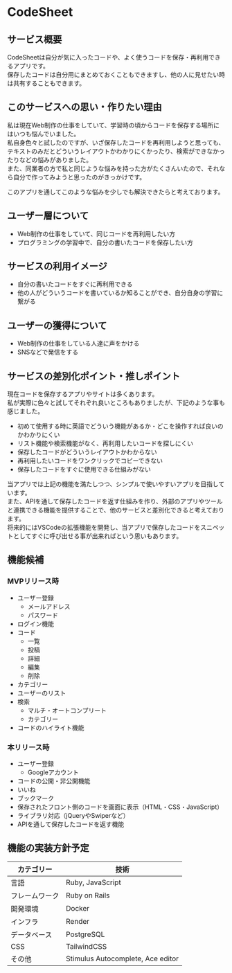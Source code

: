 # CodeSheet

## サービス概要
CodeSheetは自分が気に入ったコードや、よく使うコードを保存・再利用できるアプリです。  
保存したコードは自分用にまとめておくこともできますし、他の人に見せたい時は共有することもできます。

## このサービスへの思い・作りたい理由
私は現在Web制作の仕事をしていて、学習時の頃からコードを保存する場所にはいつも悩んでいました。  
私自身色々と試したのですが、いざ保存したコードを再利用しようと思っても、テキストのみだとどういうレイアウトかわかりにくかったり、検索ができなかったりなどの悩みがありました。  
また、同業者の方で私と同じような悩みを持った方がたくさんいたので、それなら自分で作ってみようと思ったのがきっかけです。

このアプリを通してこのような悩みを少しでも解決できたらと考えております。

## ユーザー層について
- Web制作の仕事をしていて、同じコードを再利用したい方
- プログラミングの学習中で、自分の書いたコードを保存したい方

## サービスの利用イメージ
- 自分の書いたコードをすぐに再利用できる
- 他の人がどういうコードを書いているか知ることができ、自分自身の学習に繋がる

## ユーザーの獲得について
- Web制作の仕事をしている人達に声をかける
- SNSなどで発信をする

## サービスの差別化ポイント・推しポイント
現在コードを保存するアプリやサイトは多くあります。  
私が実際に色々と試してそれぞれ良いところもありましたが、下記のような事も感じました。  
- 初めて使用する時に英語でどういう機能があるか・どこを操作すれば良いのかわかりにくい
- リスト機能や検索機能がなく、再利用したいコードを探しにくい
- 保存したコードがどういうレイアウトかわからない
- 再利用したいコードをワンクリックでコピーできない
- 保存したコードをすぐに使用できる仕組みがない

当アプリでは上記の機能を満たしつつ、シンプルで使いやすいアプリを目指しています。  
また、APIを通して保存したコードを返す仕組みを作り、外部のアプリやツールと連携できる機能を提供することで、他のサービスと差別化できると考えております。  
将来的にはVSCodeの拡張機能を開発し、当アプリで保存したコードをスニペットとしてすぐに呼び出せる事が出来ればという思いもあります。

## 機能候補
### MVPリリース時
- ユーザー登録
  - メールアドレス
  - パスワード
- ログイン機能
- コード
  - 一覧
  - 投稿
  - 詳細
  - 編集
  - 削除
- カテゴリー
- ユーザーのリスト
- 検索
  - マルチ・オートコンプリート
  - カテゴリー
- コードのハイライト機能

### 本リリース時
- ユーザー登録
  - Googleアカウント
- コードの公開・非公開機能
- いいね
- ブックマーク
- 保存されたフロント側のコードを画面に表示（HTML・CSS・JavaScript）
- ライブラリ対応（jQueryやSwiperなど）
- APIを通して保存したコードを返す機能

## 機能の実装方針予定
| カテゴリー | 技術 |
| --- | --- |
| 言語 | Ruby, JavaScript |
| フレームワーク | Ruby on Rails |
| 開発環境 | Docker |
| インフラ | Render |
| データベース | PostgreSQL |
| CSS | TailwindCSS |
| その他 | Stimulus Autocomplete, Ace editor |